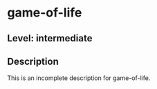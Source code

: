 # game-of-life
## Level: intermediate
## Description
This is an incomplete description for game-of-life.
